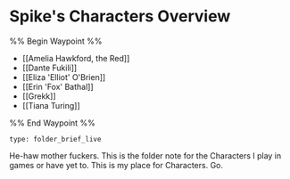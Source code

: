 # Spike's Characters Overview
%% Begin Waypoint %%
- [[Amelia Hawkford, the Red]]
- [[Dante Fukili]]
- [[Eliza 'Elliot' O'Brien]]
- [[Erin 'Fox' Bathal]]
- [[Grekk]]
- [[Tiana Turing]]

%% End Waypoint %%

```ccard
type: folder_brief_live
```
 
He-haw mother fuckers. This is the folder note for the Characters I play in games or have yet to. This is my place for Characters. Go.